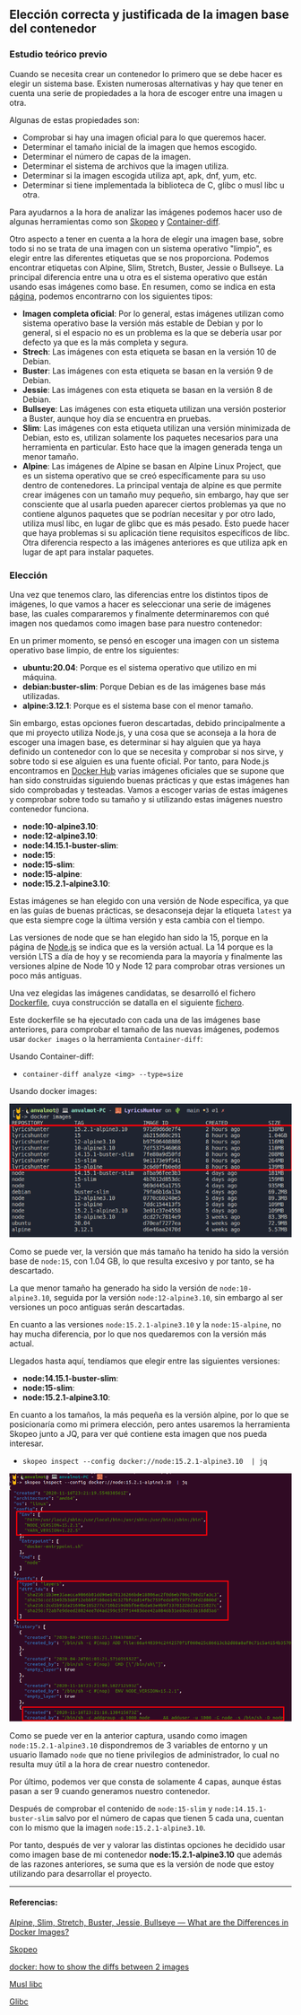 ## Elección correcta y justificada de la imagen base del contenedor

### Estudio teórico previo

Cuando se necesita crear un contenedor lo primero que se debe hacer es elegir un sistema base. Existen numerosas alternativas y hay que tener en cuenta una serie de propiedades a la hora de escoger entre una imagen u otra. 

Algunas de estas propiedades son:
- Comprobar si hay una imagen oficial para lo que queremos hacer.
- Determinar el tamaño inicial de la imagen que hemos escogido.
- Determinar el número de capas de la imagen.
- Determinar el sistema de archivos que la imagen utiliza.
- Determinar si la imagen escogida utiliza apt, apk, dnf, yum, etc.
- Determinar si tiene implementada la biblioteca de C, glibc o musl libc u otra.

Para ayudarnos a la hora de analizar las imágenes podemos hacer uso de algunas herramientas como son [Skopeo](https://github.com/containers/skopeo) y [Container-diff](https://github.com/GoogleContainerTools/container-diff).

Otro aspecto a tener en cuenta a la hora de elegir una imagen base, sobre todo si no se trata de una imagen con un sistema operativo "limpio", es elegir entre las diferentes etiquetas que se nos proporciona. Podemos encontrar etiquetas con Alpine, Slim, Stretch, Buster, Jessie o Bullseye. La principal diferencia entre una u otra es el sistema operativo que están usando esas imágenes como base. En resumen, como se indica en esta [página](https://medium.com/swlh/alpine-slim-stretch-buster-jessie-bullseye-bookworm-what-are-the-differences-in-docker-62171ed4531d), podemos encontrarno con los siguientes tipos:

- **Imagen completa oficial**: Por lo general, estas imágenes utilizan como sistema operativo base la versión más estable de Debian y por lo general, si el espacio no es un problema es la que se debería usar por defecto ya que es la más completa y segura.
- **Strech**: Las imágenes con esta etiqueta se basan en la versión 10 de Debian.
- **Buster**: Las imágenes con esta etiqueta se basan en la versión 9 de Debian.
- **Jessie**: Las imágenes con esta etiqueta se basan en la versión 8 de Debian.
- **Bullseye**: Las imágenes con esta etiqueta utilizan una versión posterior a Buster, aunque hoy día se encuentra en pruebas.
- **Slim**: Las imágenes con esta etiqueta utilizan una versión minimizada de Debian, esto es, utilizan solamente los paquetes necesarios para una herramienta en particular. Esto hace que la imagen generada tenga un menor tamaño.
- **Alpine**: Las imágenes de Alpine se basan en Alpine Linux Project, que es un sistema operativo que se creó específicamente para su uso dentro de contenedores. La principal ventaja de alpine es que permite crear imágenes con un tamaño muy pequeño, sin embargo, hay que ser consciente que al usarla pueden aparecer ciertos problemas ya que no contiene algunos paquetes que se podrían necesitar y por otro lado, utiliza musl libc, en lugar de glibc que es más pesado. Esto puede hacer que haya problemas si su aplicación tiene requisitos específicos de libc. Otra diferencia respecto a las imágenes anteriores es que utiliza apk en lugar de apt para instalar paquetes.

### Elección

Una vez que tenemos claro, las diferencias entre los distintos tipos de imágenes, lo que vamos a hacer es seleccionar una serie de imágenes base, las cuales compararemos y finalmente determinaremos con qué imagen nos quedamos como imagen base para nuestro contenedor:

En un primer momento, se pensó en escoger una imagen con un sistema operativo base limpio, de entre los siguientes:

- **ubuntu:20.04**: Porque  es el sistema operativo que utilizo en mi máquina.
- **debian:buster-slim**: Porque Debian es de las imágenes base más utilizadas.
- **alpine:3.12.1**: Porque es el sistema base con el menor tamaño.

Sin embargo, estas opciones fueron descartadas, debido principalmente a que mi proyecto utiliza Node.js, y una cosa que se aconseja a la hora de escoger una imagen base, es determinar si hay alguien que ya haya definido un contenedor con lo que se necesita y comprobar si nos sirve, y sobre todo si ese alguien es una fuente oficial. Por tanto, para Node.js encontramos en [Docker Hub](https://hub.docker.com/_/node) varias imágenes oficiales que se supone que han sido construidas siguiendo buenas prácticas y que estas imágenes han sido comprobadas y testeadas. Vamos a escoger varias de estas imágenes y comprobar sobre todo su tamaño y si utilizando estas imágenes nuestro contenedor funciona.

- **node:10-alpine3.10**: 
- **node:12-alpine3.10**:
- **node:14.15.1-buster-slim**:
- **node:15**:
- **node:15-slim**:
- **node:15-alpine**:
- **node:15.2.1-alpine3.10**:

Estas imágenes se han elegido con una versión de Node específica, ya que en las guías de buenas prácticas, se desaconseja dejar la etiqueta `latest` ya que esta siempre coge la última versión y esta cambia con el tiempo. 

Las versiones de node que se han elegido han sido la 15, porque en la página de [Node.js](https://nodejs.org/es/) se indica que es la versión actual. La 14 porque es la versión LTS a día de hoy y se recomienda para la mayoría y finalmente las versiones alpine de Node 10 y Node 12 para comprobar otras versiones un poco más antiguas.

Una vez elegidas las imágenes candidatas, se desarrolló el fichero [Dockerfile](../../Dockerfile), cuya construcción se datalla en el siguiente [fichero](Creacion_Dockerfile.md).

Este dockerfile se ha ejecutado con cada una de las imágenes base anteriores, para comprobar el tamaño de las nuevas imágenes, podemos usar `docker images` o la herramienta `Container-diff`:

Usando Container-diff:

* `container-diff analyze <img> --type=size`

Usando docker images: 

![Tamaños generados](../Img/Img_EleccionSistemaBase/tamImages.png "Tamaño de las  imágenes")

Como se puede ver, la versión que más tamaño ha tenido ha sido la versión base de `node:15`, con 1.04 GB, lo que resulta excesivo y por tanto, se ha descartado.

La que menor tamaño ha generado ha sido la versión de `node:10-alpine3.10`, seguida por la versión `node:12-alpine3.10`, sin embargo al ser versiones un poco antiguas serán descartadas.

En cuanto a las versiones `node:15.2.1-alpine3.10` y la `node:15-alpine`, no hay mucha diferencia, por lo que nos quedaremos con la versión más actual. 

Llegados hasta aquí, tendíamos que elegir entre las siguientes versiones:

- **node:14.15.1-buster-slim**:
- **node:15-slim**:
- **node:15.2.1-alpine3.10**:

En cuanto a los tamaños, la más pequeña es la versión alpine, por lo que se posicionaría como mi primera elección, pero antes usaremos la herramienta Skopeo junto a JQ, para ver qué contiene esta imagen que nos pueda interesar.

* `skopeo inspect --config docker://node:15.2.1-alpine3.10  | jq`

![Config de la imagen](../Img/Img_EleccionSistemaBase/configNode15.png)

Como se puede ver en la anterior captura, usando como imagen `node:15.2.1-alpine3.10` dispondremos de 3 variables de entorno y un usuario llamado `node` que no tiene privilegios de administrador, lo cual no resulta muy útil a la hora de crear nuestro contenedor.

Por último, podemos ver que consta de solamente 4 capas, aunque éstas pasan a ser 9 cuando generamos nuestro contenedor.

Después de comprobar el contenido de `node:15-slim` y `node:14.15.1-buster-slim` salvo por el número de capas que tienen 5 cada una, cuentan con lo mismo que la imagen `node:15.2.1-alpine3.10`.

Por tanto, después de ver y valorar las distintas opciones he decidido usar como imagen base de mi contenedor **node:15.2.1-alpine3.10** que además de las razones anteriores, se suma que es la versión de node que estoy utilizando para desarrollar el proyecto.

---
#### Referencias:

[Alpine, Slim, Stretch, Buster, Jessie, Bullseye — What are the Differences in Docker Images?](https://medium.com/swlh/alpine-slim-stretch-buster-jessie-bullseye-bookworm-what-are-the-differences-in-docker-62171ed4531d)

[Skopeo](https://github.com/containers/skopeo)

[docker: how to show the diffs between 2 images](https://stackoverflow.com/questions/21200304/docker-how-to-show-the-diffs-between-2-images)

[Musl libc](https://es.wikipedia.org/wiki/Musl)

[Glibc](https://es.wikipedia.org/wiki/Glibc)